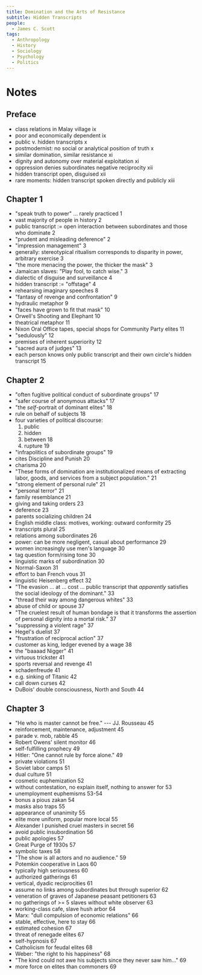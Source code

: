 ```yaml
---
title: Domination and the Arts of Resistance
subtitle: Hidden Transcripts
people:
  - James C. Scott
tags:
  - Anthropology
  - History
  - Sociology
  - Psychology
  - Politics
---
```


# Notes

## Preface
- class relations in Malay village ix
- poor and economically dependent ix
- public v. hidden transcripts x
- postmodernist: no social or analytical position of truth x
- similar domination, similar resistance xi
- dignity and autonomy over material exploitation xi
- oppression denies subordinates negative reciprocity xii
- hidden transcript open, disguised xii
- rare moments: hidden transcript spoken directly and publicly xiii

## Chapter 1
- "speak truth to power" ... rarely practiced 1
- vast majority of people in history 2
- public transcript := open interaction between subordinates and those who dominate 2
- "prudent and misleading deference" 2
- "impression management" 3
- generally: stereotypical ritualism corresponds to disparity in power, arbitrary exercise 3
- "the more menacing the power, the thicker the mask" 3
- Jamaican slaves: "Play fool, to catch wise." 3
- dialectic of disguise and surveillance 4
- hidden transcript := "offstage" 4
- rehearsing imaginary speeches 8
- "fantasy of revenge and confrontation" 9
- hydraulic metaphor 9
- "faces have grown to fit that mask" 10
- Orwell's Shooting and Elephant 10
- theatrical metaphor 11
- Nixon Oral Office tapes, special shops for Community Party elites 11
- "sedulously" 12
- premises of inherent superiority 12
- "sacred aura of judges" 13
- each person knows only public transcript and their own circle's hidden transcript 15

## Chapter 2
- "often fugitive political conduct of subordinate groups" 17
- "safer course of anonymous attacks" 17
- "the _self_-portrait of dominant elites" 18
- rule on behalf of subjects 18
- four varieties of political discourse:
  1.  public
  2.  hidden
  3.  between 18
  4.  rupture 19
- "infrapolitics of subordinate groups" 19
- cites Discipline and Punish 20
- charisma 20
- "These forms of domination are institutionalized means of extracting labor, goods, and services from a subject population." 21
- "strong element of personal rule" 21
- "personal terror" 21
- family resemblance 21
- giving and taking orders 23
- deference 23
- parents socializing children 24
- English middle class: motives, working: outward conformity 25
- transcripts plural 25
- relations among subordinates 26
- power: can be more negligent, casual about performance 29
- women increasingly use men's language 30
- tag question form/rising tone 30
- linguistic marks of subordination 30
- Normal-Saxon 31
- effort to ban French vous 31
- linguistic Heisenberg effect 32
- "The evasion ... at ... cost ... public transcript that _apparently_ satisfies the social ideology of the dominant." 33
- "thread their way among dangerous whites" 33
- abuse of child or spouse 37
- "The cruelest result of human bondage is that it transforms the assertion of personal dignity into a mortal risk." 37
- "suppressing a violent rage" 37
- Hegel's duelist 37
- "frustration of reciprocal action" 37
- customer as king, ledger evened by a wage 38
- the "baaaad Nigger" 41
- virtuous trickster 41
- sports reversal and revenge 41
- schadenfreude 41
- e.g. sinking of Titanic 42
- call down curses 42
- DuBois' double consciousness, North and South 44

## Chapter 3
- "He who is master cannot be free." --- JJ. Rousseau 45
- reinforcement, maintenance, adjustment 45
- parade v. mob, rabble 45
- Robert Owens' silent monitor 46
- self-fulfilling prophecy 49
- Hitler: "One cannot rule by force alone." 49
- private violations 51
- Soviet labor camps 51
- dual culture 51
- cosmetic euphemization 52
- without contestation, no explain itself, nothing to answer for 53
- unemployment euphemisms 53-54
- bonus a pious zakan 54
- masks also traps 55
- appearance of unanimity 55
- elite more uniform, popular more local 55
- Alexander I punished cruel masters in secret 56
- avoid public insubordination 56
- public apologies 57
- Great Purge of 1930s 57
- symbolic taxes 58
- "The show is all actors and no audience." 59
- Potemkin cooperative in Laos 60
- typically high seriousness 60
- authorized gatherings 61
- vertical, dyadic reciprocities 61
- assume no links among subordinates but through superior 62
- veneration of graves of Japanese peasant petitioners 63
- no gatherings of >= 5 slaves without white observer 63
- working-class cafe, slave hush arbor 64
- Marx: "dull compulsion of economic relations" 66
- stable, effective, here to stay 66
- estimated cohesion 67
- threat of renegade elites 67
- self-hypnosis 67
- Catholicism for feudal elites 68
- Weber: "the right to his happiness" 68
- "The kind could not awe his subjects since they never saw him..." 69
- more force on elites than commoners 69
